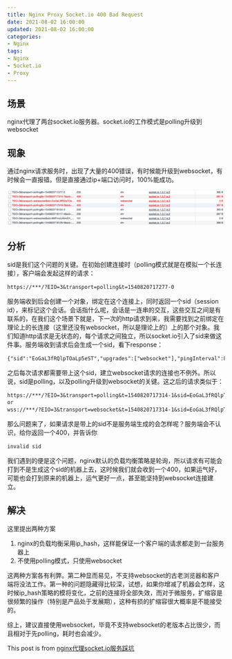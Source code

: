 ```yaml
---
title: Nginx Proxy Socket.io 400 Bad Request
date: 2021-08-02 16:00:00
updated: 2021-08-02 16:00:00
categories:
- Nginx
tags:
- Nginx
- Socket.io
- Proxy
---
```


## 场景

nginx代理了两台socket.io服务器。socket.io的工作模式是polling升级到websocket

## 现象

通过nginx请求服务时，出现了大量的400错误，有时候能升级到websocket，有时候会一直报错。但是直接通过ip+端口访问时，100%能成功。

![Image](/images/socket.io_400.jpg)

## 分析

sid是我们这个问题的关键。在初始创建连接时（polling模式就是在模拟一个长连接），客户端会发起这样的请求：

```txt
https://***/?EIO=3&transport=polling&t=1540820717277-0
```

服务端收到后会创建一个对象，绑定在这个连接上，同时返回一个sid（session id），来标记这个会话。会话指什么呢，会话是一连串的交互，这些交互之间是有联系的，在我们这个场景下就是，下一次的http请求到来，我需要找到之前绑定在理论上的长连接（这里还没有websocket，所以是理论上的）上的那个对象。我们知道http请求是无状态的，每个请求之间独立，所以socket.io引入了sid来做这件事。服务端收到请求后会生成一个sid，看下response：

```txt
{"sid":"EoGaL3fRQlpTOaLp5eST","upgrades":["websocket"],"pingInterval":8000,"pingTimeout":10000}
```

之后每次请求都需要带上这个sid，建立websocket请求的连接也不例外。所以说，sid是polling，以及polling升级到websocket的关键。这之后的请求类似于：

```txt
https://***/?EIO=3&transport=polling&t=1540820717314-1&sid=EoGaL3fRQlpTOaLp5eST
or
wss://***/?EIO=3&transport=websocket&t=1540820717314-1&sid=EoGaL3fRQlpTOaLp5eST
```

那么问题来了，如果请求是带上的sid不是服务端生成的会怎样呢？服务端会不认识，给你返回一个400，并告诉你

```txt
invalid sid
```

我们遇到的便是这个问题，nginx默认的负载均衡策略是轮询，所以请求有可能会打到不是生成这个sid的机器上去，这时候我们就会收到一个400，如果运气好，可能也会打到原来的机器上，运气更好一点，甚至能坚持到websocket连接建立。

## 解决

这里提出两种方案

1. nginx的负载均衡采用ip_hash，这样能保证一个客户端的请求都走到一台服务器上
2. 不使用polling模式，只使用websocket

这两种方案各有利弊。第二种显而易见，不支持websocket的古老浏览器和客户端将没法工作。第一种的问题隐藏得比较深，试想，如果你增减了机器会怎样，这时候ip_hash策略的模将变化，之前的连接将全部失效，而对于微服务，扩缩容是很频繁的操作（特别是产品处于发展期），这种有损的扩缩容很大概率是不能接受的。

综上，建议直接使用websocket，毕竟不支持websocket的老版本占比很少，而且相对于先polling，耗时也会减少。

 This post is from [nginx代理socket.io服务踩坑](http://michaelyou.github.io/2018/10/29/nginx%E4%BB%A3%E7%90%86socket-io%E6%9C%8D%E5%8A%A1%E8%B8%A9%E5%9D%91/)